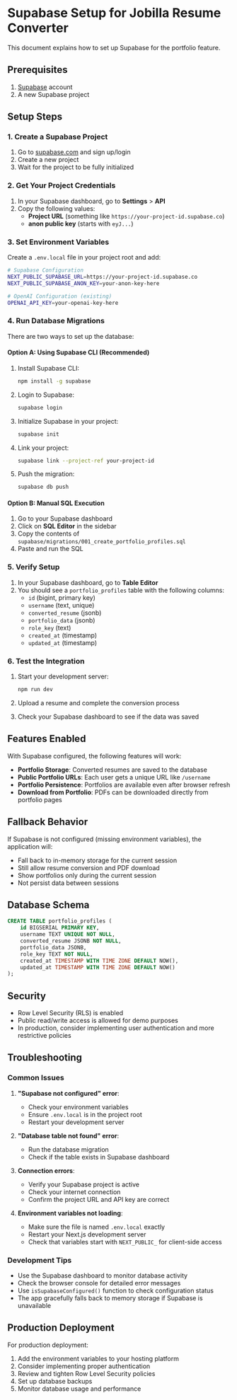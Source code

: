 # Supabase Setup for Jobilla Resume Converter

This document explains how to set up Supabase for the portfolio feature.

## Prerequisites

1. [Supabase](https://supabase.com) account
2. A new Supabase project

## Setup Steps

### 1. Create a Supabase Project

1. Go to [supabase.com](https://supabase.com) and sign up/login
2. Create a new project
3. Wait for the project to be fully initialized

### 2. Get Your Project Credentials

1. In your Supabase dashboard, go to **Settings** > **API**
2. Copy the following values:
   - **Project URL** (something like `https://your-project-id.supabase.co`)
   - **anon public key** (starts with `eyJ...`)

### 3. Set Environment Variables

Create a `.env.local` file in your project root and add:

```bash
# Supabase Configuration
NEXT_PUBLIC_SUPABASE_URL=https://your-project-id.supabase.co
NEXT_PUBLIC_SUPABASE_ANON_KEY=your-anon-key-here

# OpenAI Configuration (existing)
OPENAI_API_KEY=your-openai-key-here
```

### 4. Run Database Migrations

There are two ways to set up the database:

#### Option A: Using Supabase CLI (Recommended)

1. Install Supabase CLI:
   ```bash
   npm install -g supabase
   ```

2. Login to Supabase:
   ```bash
   supabase login
   ```

3. Initialize Supabase in your project:
   ```bash
   supabase init
   ```

4. Link your project:
   ```bash
   supabase link --project-ref your-project-id
   ```

5. Push the migration:
   ```bash
   supabase db push
   ```

#### Option B: Manual SQL Execution

1. Go to your Supabase dashboard
2. Click on **SQL Editor** in the sidebar
3. Copy the contents of `supabase/migrations/001_create_portfolio_profiles.sql`
4. Paste and run the SQL

### 5. Verify Setup

1. In your Supabase dashboard, go to **Table Editor**
2. You should see a `portfolio_profiles` table with the following columns:
   - `id` (bigint, primary key)
   - `username` (text, unique)
   - `converted_resume` (jsonb)
   - `portfolio_data` (jsonb)
   - `role_key` (text)
   - `created_at` (timestamp)
   - `updated_at` (timestamp)

### 6. Test the Integration

1. Start your development server:
   ```bash
   npm run dev
   ```

2. Upload a resume and complete the conversion process
3. Check your Supabase dashboard to see if the data was saved

## Features Enabled

With Supabase configured, the following features will work:

- **Portfolio Storage**: Converted resumes are saved to the database
- **Public Portfolio URLs**: Each user gets a unique URL like `/username`
- **Portfolio Persistence**: Portfolios are available even after browser refresh
- **Download from Portfolio**: PDFs can be downloaded directly from portfolio pages

## Fallback Behavior

If Supabase is not configured (missing environment variables), the application will:

- Fall back to in-memory storage for the current session
- Still allow resume conversion and PDF download
- Show portfolios only during the current session
- Not persist data between sessions

## Database Schema

```sql
CREATE TABLE portfolio_profiles (
    id BIGSERIAL PRIMARY KEY,
    username TEXT UNIQUE NOT NULL,
    converted_resume JSONB NOT NULL,
    portfolio_data JSONB,
    role_key TEXT NOT NULL,
    created_at TIMESTAMP WITH TIME ZONE DEFAULT NOW(),
    updated_at TIMESTAMP WITH TIME ZONE DEFAULT NOW()
);
```

## Security

- Row Level Security (RLS) is enabled
- Public read/write access is allowed for demo purposes
- In production, consider implementing user authentication and more restrictive policies

## Troubleshooting

### Common Issues

1. **"Supabase not configured" error**:
   - Check your environment variables
   - Ensure `.env.local` is in the project root
   - Restart your development server

2. **"Database table not found" error**:
   - Run the database migration
   - Check if the table exists in Supabase dashboard

3. **Connection errors**:
   - Verify your Supabase project is active
   - Check your internet connection
   - Confirm the project URL and API key are correct

4. **Environment variables not loading**:
   - Make sure the file is named `.env.local` exactly
   - Restart your Next.js development server
   - Check that variables start with `NEXT_PUBLIC_` for client-side access

### Development Tips

- Use the Supabase dashboard to monitor database activity
- Check the browser console for detailed error messages
- Use `isSupabaseConfigured()` function to check configuration status
- The app gracefully falls back to memory storage if Supabase is unavailable

## Production Deployment

For production deployment:

1. Add the environment variables to your hosting platform
2. Consider implementing proper authentication
3. Review and tighten Row Level Security policies
4. Set up database backups
5. Monitor database usage and performance
